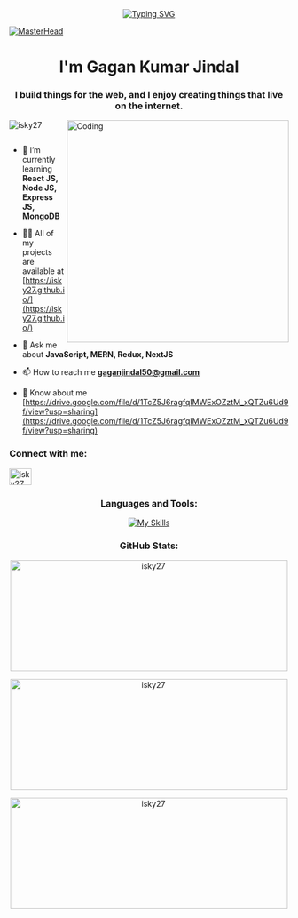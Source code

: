 <div align="center">
<a href="https://git.io/typing-svg"><img src="https://readme-typing-svg.demolab.com?font=Fira+Code&size=27&pause=1000&color=blue &width=435&lines=Hello+Fellow+%3C%2FDevelopers%3E" alt="Typing SVG" /></a>
</div>

[![MasterHead](https://thumbs.dreamstime.com/b/banner-software-development-programming-web-site-app-laptop-code-ui-ux-interface-concept-coding-testing-usability-design-220115862.jpg)](https://isky27.github.io/)
<h1 align="center">I'm Gagan Kumar Jindal</h1>
<h3 align="center">I build things for the web, and I enjoy creating things that live on the internet.</h3>
<img align="right" alt="Coding" width="400" src="https://camo.githubusercontent.com/cae12fddd9d6982901d82580bdf321d81fb299141098ca1c2d4891870827bf17/68747470733a2f2f6d69726f2e6d656469756d2e636f6d2f6d61782f313336302f302a37513379765349765f7430696f4a2d5a2e676966"/>


<p align="left"> <img src="https://komarev.com/ghpvc/?username=isky27&label=Profile%20views&color=0e75b6&style=flat" alt="isky27" /> </p>

<p align="left"> <a href="https://twitter.com/" target="blank"><img src="https://img.shields.io/twitter/follow/?logo=twitter&style=for-the-badge" alt="" /></a> </p>

- 🌱 I’m currently learning **React JS, Node JS, Express JS, MongoDB**

- 👨‍💻 All of my projects are available at [https://isky27.github.io/](https://isky27.github.io/)

- 💬 Ask me about **JavaScript, MERN, Redux, NextJS**

- 📫 How to reach me **gaganjindal50@gmail.com**

- 📄 Know about me [https://drive.google.com/file/d/1TcZ5J6ragfqIMWExOZztM_xQTZu6Ud9f/view?usp=sharing](https://drive.google.com/file/d/1TcZ5J6ragfqIMWExOZztM_xQTZu6Ud9f/view?usp=sharing)

<h3 align="left">Connect with me:</h3>
<p align="left">
<a href="https://linkedin.com/in/isky27" target="blank"><img align="center" src="https://raw.githubusercontent.com/rahuldkjain/github-profile-readme-generator/master/src/images/icons/Social/linked-in-alt.svg" alt="isky27" height="30" width="40" /></a>
</p>


<h3 align="center">Languages and Tools:</h3>

<div align="center">

[![My Skills](https://skillicons.dev/icons?i=html,css,js,react,redux,typescript,nextjs,nodejs,expressjs,mongodb,git,materialui,bootstrap,vscode)](https://skillicons.dev)
</div>


<h3 align="center">GitHub Stats:</h3>

<p align="center">
  <img align="center"  height="200px" width="500px" src="https://github-readme-stats.vercel.app/api?username=isky27&theme=great-gatsby&hide_border=false&include_all_commits=true&count_private=true" alt="isky27" />
 </p>
<p align="center"> <img align="center"  height="200px" width="500px" src="https://github-readme-stats.vercel.app/api/top-langs/?username=isky27&theme=great-gatsby&hide_border=false&include_all_commits=true&count_private=true&layout=compact" alt="isky27" />
</p>
<p align="center"><img align="center"  height="200px" width="500px" src="https://github-readme-streak-stats.herokuapp.com/?user=isky27&theme=great-gatsby&hide_border=false" alt="isky27" />
</p>



